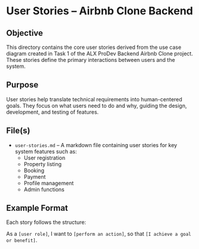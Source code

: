 # User Stories – Airbnb Clone Backend

## Objective
This directory contains the core user stories derived from the use case diagram created in Task 1 of the ALX ProDev Backend Airbnb Clone project. These stories define the primary interactions between users and the system.

## Purpose
User stories help translate technical requirements into human-centered goals. They focus on what users need to do and why, guiding the design, development, and testing of features.

## File(s)
- `user-stories.md` – A markdown file containing user stories for key system features such as:
  - User registration
  - Property listing
  - Booking
  - Payment
  - Profile management
  - Admin functions

## Example Format
Each story follows the structure:

As a `[user role]`,
I want to `[perform an action]`,
so that `[I achieve a goal or benefit]`.